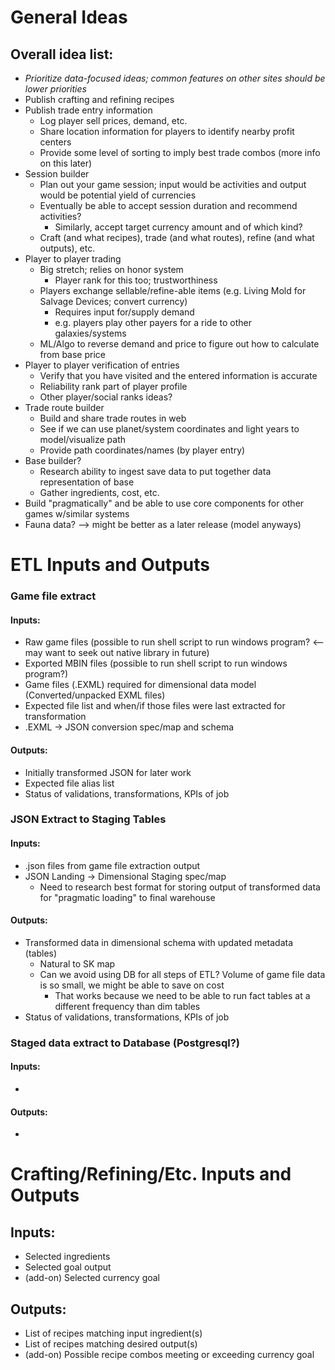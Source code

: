 # General Ideas
## Overall idea list:
* *Prioritize data-focused ideas; common features on other sites should be lower priorities*
* Publish crafting and refining recipes 
* Publish trade entry information  
  * Log player sell prices, demand, etc. 
  * Share location information for players to identify nearby profit centers
  * Provide some level of sorting to imply best trade combos (more info on this later)
* Session builder
  * Plan out your game session; input would be activities and output would be potential yield of currencies
  * Eventually be able to accept session duration and recommend activities?
    * Similarly, accept target currency amount and of which kind?
  * Craft (and what recipes), trade (and what routes), refine (and what outputs), etc.
* Player to player trading
  * Big stretch; relies on honor system
    * Player rank for this too; trustworthiness
  * Players exchange sellable/refine-able items (e.g. Living Mold for Salvage Devices; convert currency)
    * Requires input for/supply demand
    * e.g. players play other payers for a ride to other galaxies/systems
  * ML/Algo to reverse demand and price to figure out how to calculate from base price
* Player to player verification of entries
  * Verify that you have visited and the entered information is accurate
  * Reliability rank part of player profile
  * Other player/social ranks ideas? 
* Trade route builder
  * Build and share trade routes in web
  * See if we can use planet/system coordinates and light years to model/visualize path
  * Provide path coordinates/names (by player entry) 
* Base builder?
  * Research ability to ingest save data to put together data representation of base
  * Gather ingredients, cost, etc.
* Build "pragmatically" and be able to use core components for other games w/similar systems
* Fauna data? --> might be better as a later release (model anyways)
# ETL Inputs and Outputs
### Game file extract
#### Inputs:
* Raw game files (possible to run shell script to run windows program? <-- may want to seek out native library in future)
* Exported MBIN files (possible to run shell script to run windows program?)
* Game files (.EXML) required for dimensional data model (Converted/unpacked EXML files)
* Expected file list and when/if those files were last extracted for transformation
* .EXML -> JSON conversion spec/map and schema
#### Outputs:
* Initially transformed JSON for later work
* Expected file alias list
* Status of validations, transformations, KPIs of job
### JSON Extract to Staging Tables
#### Inputs:
* .json files from game file extraction output
* JSON Landing -> Dimensional Staging spec/map
  * Need to research best format for storing output of transformed data for "pragmatic loading" to final warehouse
#### Outputs:
* Transformed data in dimensional schema with updated metadata (tables)
  * Natural to SK map
  * Can we avoid using DB for all steps of ETL? Volume of game file data is so small, we might be able to save on cost
    * That works because we need to be able to run fact tables at a different frequency than dim tables
* Status of validations, transformations, KPIs of job
### Staged data extract to Database (Postgresql?)
#### Inputs:
* 
#### Outputs:
* 
# Crafting/Refining/Etc. Inputs and Outputs
## Inputs:
* Selected ingredients
* Selected goal output
* (add-on) Selected currency goal
##  Outputs:
* List of recipes matching input ingredient(s)
* List of recipes matching desired output(s)
* (add-on) Possible recipe combos meeting or exceeding currency goal
